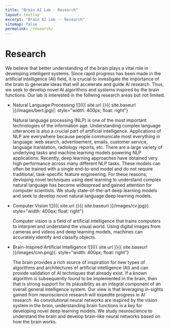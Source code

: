 ```yaml
---
title: "Brain AI Lab - Research"
layout: textlay
excerpt: "Brain AI Lab -- Research"
sitemap: false
permalink: /research/
---
```


# Research

We believe that better understanding of the brain plays a vital role in developing intelligent systems. Since rapid progress has been made in the artificial intelligence (AI) field, it is crucial to investigate the importance of the brain to generate ideas that will accelerate and guide AI research. Thus, we seek to develop novel AI algorithms and systems inspired by the brain functions. Our lab is interested in the follwing research areas but not limited.

- Natural Language Processing ![]({{ site.url }}{{ site.baseurl }}/images/bert.jpg){: style="width: 400px; float: right"} 
  
  Natural language processing (NLP) is one of the most important technologies of the information age. Understanding complex language utterances is also a crucial part of artificial intelligence. Applications of NLP are everywhere because people communicate most everything in language: web search, advertisement, emails, customer service, language translation, radiology reports, etc. There are a large variety of underlying tasks and machine learning models powering NLP applications. Recently, deep learning approaches have obtained very high performance across many different NLP tasks. These models can often be trained with a single end-to-end model and do not require traditional, task-specific feature engineering. For these reasons, devloping novel techniques using deel learning to understand complex natural language has become widespread and gained attention for computer scientists. We study state-of-the-art deep learning models and seek to develop novel natural language deep learning models. 
  
- Computer Vision ![]({{ site.url }}{{ site.baseurl }}/images/cv.jpg){: style="width: 400px; float: right"} 
  
  Computer vision is a field of artificial intelligence that trains computers to interpret and understand the visual world. Using digital images from cameras and videos and deep learning models, machines can accurately identify and classify objects.
 
- Brain-Inspired Artificial Intelligence ![]({{ site.url }}{{ site.baseurl }}/images/cnn.png){: style="width: 400px; float: right"}
  
  The brain provides a rich source of inspiration for new types of algorithms and architectures of artificial intelligence (AI) and can provide validation of AI techniques that already exist. If a known algorithm is subsequently found to be implemented in the brain, then that is strong support for its plausibility as an integral component of an overall general intelligence system. Our view is that leveraging in-sights gained from neuroscience research will expedite progress in AI research. As convolutional neural networks are inspired by the vision system in the brain, understanding brain functions is a key for developing novel deep learning models. We study neuroscience to understand the brain and develop brain-like neural networks based on how the brain works. 
 

   






